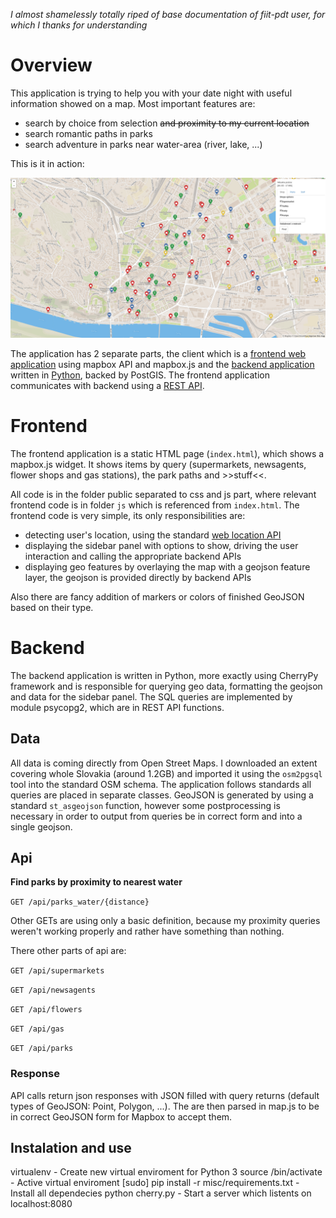 *I almost shamelessly totally riped of base documentation of fiit-pdt user, for which I thanks for understanding*

# Overview

This application is trying to help you with your date night with useful information showed on a map. Most important features are:
- search by choice from selection ~~and proximity to my current location~~
- search romantic paths in parks
- search adventure in parks near water-area (river, lake, ...)

This is it in action:

![Screenshot](screenshot2.png)

The application has 2 separate parts, the client which is a [frontend web application](#frontend) using mapbox API and mapbox.js and the [backend application](#backend) written in [Python](http://cherrypy.org/), backed by PostGIS. The frontend application communicates with backend using a [REST API](#api).

# Frontend

The frontend application is a static HTML page (`index.html`), which shows a mapbox.js widget. It shows items by query (supermarkets, newsagents, flower shops and gas stations), the park paths and >>stuff<<.

All code is in the folder public separated to css and js part, where relevant frontend code is in folder `js` which is referenced from `index.html`. The frontend code is very simple, its only responsibilities are:
- detecting user's location, using the standard [web location API](https://developer.mozilla.org/en-US/docs/Web/API/Geolocation/Using_geolocation)
- displaying the sidebar panel with options to show, driving the user interaction and calling the appropriate backend APIs
- displaying geo features by overlaying the map with a geojson feature layer, the geojson is provided directly by backend APIs

Also there are fancy addition of markers or colors of finished GeoJSON based on their type.

# Backend

The backend application is written in Python, more exactly using CherryPy framework and is responsible for querying geo data, formatting the geojson and data for the sidebar panel.
The SQL queries are implemented by module psycopg2, which are in REST API functions.

## Data

All data is coming directly from Open Street Maps. I downloaded an extent covering whole Slovakia (around 1.2GB) and imported it using the `osm2pgsql` tool into the standard OSM schema. The application follows standards all queries are placed in separate classes. GeoJSON is generated by using a standard `st_asgeojson` function, however some postprocessing is necessary in order to output from queries be in correct form and  into a single geojson.

## Api

**Find parks by proximity to nearest water**

`GET /api/parks_water/{distance}`

Other GETs are using only a basic definition, because my proximity queries weren't working properly and rather have something than nothing.

There other parts of api are:

`GET /api/supermarkets`

`GET /api/newsagents`

`GET /api/flowers`

`GET /api/gas`

`GET /api/parks`


### Response

API calls return json responses with JSON filled with query returns (default types of GeoJSON: Point, Polygon, ...).
The are then parsed in map.js to be in correct GeoJSON form for Mapbox to accept them.


## Instalation and use

virtualenv <name of a folder> - Create new virtual enviroment for Python 3
source <name of a folder>/bin/activate - Active virtual enviroment
[sudo] pip install -r misc/requirements.txt - Install all dependecies
python cherry.py - Start a server which listents on localhost:8080
